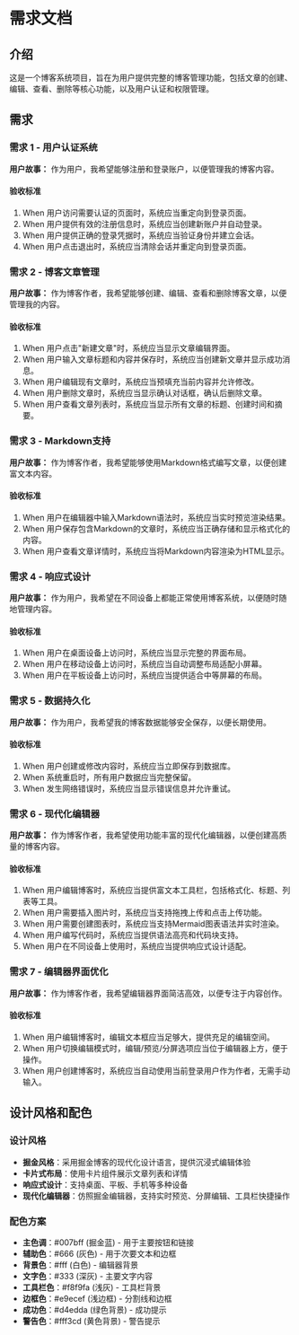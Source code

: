 # 需求文档

## 介绍

这是一个博客系统项目，旨在为用户提供完整的博客管理功能，包括文章的创建、编辑、查看、删除等核心功能，以及用户认证和权限管理。

## 需求

### 需求 1 - 用户认证系统

**用户故事：** 作为用户，我希望能够注册和登录账户，以便管理我的博客内容。

#### 验收标准

1. When 用户访问需要认证的页面时，系统应当重定向到登录页面。
2. When 用户提供有效的注册信息时，系统应当创建新账户并自动登录。
3. When 用户提供正确的登录凭据时，系统应当验证身份并建立会话。
4. When 用户点击退出时，系统应当清除会话并重定向到登录页面。

### 需求 2 - 博客文章管理

**用户故事：** 作为博客作者，我希望能够创建、编辑、查看和删除博客文章，以便管理我的内容。

#### 验收标准

1. When 用户点击"新建文章"时，系统应当显示文章编辑界面。
2. When 用户输入文章标题和内容并保存时，系统应当创建新文章并显示成功消息。
3. When 用户编辑现有文章时，系统应当预填充当前内容并允许修改。
4. When 用户删除文章时，系统应当显示确认对话框，确认后删除文章。
5. When 用户查看文章列表时，系统应当显示所有文章的标题、创建时间和摘要。

### 需求 3 - Markdown支持

**用户故事：** 作为博客作者，我希望能够使用Markdown格式编写文章，以便创建富文本内容。

#### 验收标准

1. When 用户在编辑器中输入Markdown语法时，系统应当实时预览渲染结果。
2. When 用户保存包含Markdown的文章时，系统应当正确存储和显示格式化的内容。
3. When 用户查看文章详情时，系统应当将Markdown内容渲染为HTML显示。

### 需求 4 - 响应式设计

**用户故事：** 作为用户，我希望在不同设备上都能正常使用博客系统，以便随时随地管理内容。

#### 验收标准

1. When 用户在桌面设备上访问时，系统应当显示完整的界面布局。
2. When 用户在移动设备上访问时，系统应当自动调整布局适配小屏幕。
3. When 用户在平板设备上访问时，系统应当提供适合中等屏幕的布局。

### 需求 5 - 数据持久化

**用户故事：** 作为用户，我希望我的博客数据能够安全保存，以便长期使用。

#### 验收标准

1. When 用户创建或修改内容时，系统应当立即保存到数据库。
2. When 系统重启时，所有用户数据应当完整保留。
3. When 发生网络错误时，系统应当显示错误信息并允许重试。

### 需求 6 - 现代化编辑器

**用户故事：** 作为博客作者，我希望使用功能丰富的现代化编辑器，以便创建高质量的博客内容。

#### 验收标准

1. When 用户编辑博客时，系统应当提供富文本工具栏，包括格式化、标题、列表等工具。
2. When 用户需要插入图片时，系统应当支持拖拽上传和点击上传功能。
3. When 用户需要创建图表时，系统应当支持Mermaid图表语法并实时渲染。
4. When 用户编写代码时，系统应当提供语法高亮和代码块支持。
5. When 用户在不同设备上使用时，系统应当提供响应式设计适配。

### 需求 7 - 编辑器界面优化

**用户故事：** 作为博客作者，我希望编辑器界面简洁高效，以便专注于内容创作。

#### 验收标准

1. When 用户编辑博客时，编辑文本框应当足够大，提供充足的编辑空间。
2. When 用户切换编辑模式时，编辑/预览/分屏选项应当位于编辑器上方，便于操作。
3. When 用户创建博客时，系统应当自动使用当前登录用户作为作者，无需手动输入。

## 设计风格和配色

### 设计风格
- **掘金风格**：采用掘金博客的现代化设计语言，提供沉浸式编辑体验
- **卡片式布局**：使用卡片组件展示文章列表和详情
- **响应式设计**：支持桌面、平板、手机等多种设备
- **现代化编辑器**：仿照掘金编辑器，支持实时预览、分屏编辑、工具栏快捷操作

### 配色方案
- **主色调**：#007bff (掘金蓝) - 用于主要按钮和链接
- **辅助色**：#666 (灰色) - 用于次要文本和边框
- **背景色**：#fff (白色) - 编辑器背景
- **文字色**：#333 (深灰) - 主要文字内容
- **工具栏色**：#f8f9fa (浅灰) - 工具栏背景
- **边框色**：#e9ecef (浅边框) - 分割线和边框
- **成功色**：#d4edda (绿色背景) - 成功提示
- **警告色**：#fff3cd (黄色背景) - 警告提示
